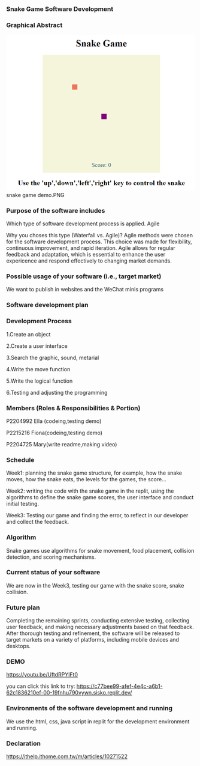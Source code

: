 ### Snake Game Software Development 

### Graphical Abstract 
![image](https://github.com/EllaCCT/EllaCCT/blob/main/snake%20game%20demo.PNG) snake game demo.PNG
### Purpose of the software includes
Which type of software development process is applied. 
Agile 

Why you choses this type (Waterfall vs. Agile)? 
Agile methods were chosen for the software development process. This choice was made for flexibility, continuous improvement, and rapid iteration. Agile allows for regular feedback and adaptation, which is essential to enhance the user expericence and respond effectively to changing market demands.

### Possible usage of your software (i.e., target market) 
We want to publish in websites and the WeChat minis programs

### Software development plan 
### Development Process 

1.Create an object 

2.Create a user interface 

3.Search the graphic, sound, metarial 

4.Write the move function 

5.Write the logical function 

6.Testing and adjusting the programming 

### Members (Roles & Responsibilities & Portion)
P2204992 Ella (codeing,testing demo) 

P2215216 Fiona(codeing,testing demo) 

P2204725 Mary(write readme,making video) 

### Schedule
Week1: planning the snake game structure, for example, how the snake moves, how the snake eats, the levels for the games, the score... 

Week2: writing the code with the snake game in the replit, using the algorithms to define the snake game scores, the user interface and conduct initial testing. 

Week3: Testing our game and finding the error, to reflect in our developer and collect the feedback. 

### Algorithm
Snake games use algorithms for snake movement, food placement, collision detection, and scoring mechanisms.

### Current status of your software 
We are now in the Week3, testing our game with the snake score, snake collision. 

### Future plan
Completing the remaining sprints, conducting extensive testing, collecting user feedback, and making necessary adjustments based on that feedback. After thorough testing and refinement, the software will be released to target markets on a variety of platforms, including mobile devices and desktops. 

### DEMO 
https://youtu.be/UftdRPYlFt0 

you can click this link to try:
https://c77bee99-afef-4e4c-a6b1-62c1836210ef-00-19fnhu790vywn.sisko.replit.dev/

### Environments of the software development and running 
We use the html, css, java script in replit  for the development environment and running. 

### Declaration 
https://ithelp.ithome.com.tw/m/articles/10271522 

